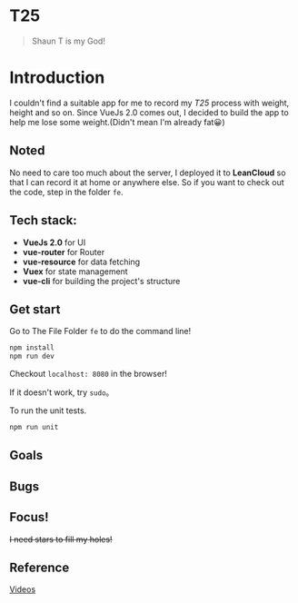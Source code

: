 # T25
> Shaun T is my God!

# Introduction

I couldn't find a suitable app for me to record my *T25* process with weight, height and so on. Since VueJs 2.0 comes out, I decided to build the app to help me lose some weight.(Didn't mean I'm already fat😀)

## Noted

No need to care too much about the server, I deployed it to **LeanCloud** so that I can record it at home or anywhere else. So if you want to check out the code, step in the folder `fe`.

## Tech stack:

 - **VueJs 2.0** for UI
 - **vue-router** for Router
 - **vue-resource** for data fetching
 - **Vuex** for state management
 - **vue-cli** for building the project's structure

## Get start

Go to The File Folder `fe` to do the command line!

```bash
npm install
npm run dev
```
Checkout `localhost: 8080` in the browser!

If it doesn't work, try `sudo`。

To run the unit tests.
```bash
npm run unit
```

## Goals



## Bugs


## Focus!

~~I need stars to fill my holes!~~

## Reference

[Videos](http://www.bilibili.com/video/av3195104/)
